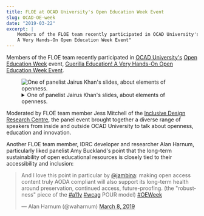 ```yaml
---
title: FLOE at OCAD University's Open Education Week Event
slug: OCAD-OE-week
date: "2019-03-22"
excerpt: |
    Members of the FLOE team recently participated in OCAD University's Open Education Week event, "Guerilla Education!
    A Very Hands-On Open Education Week Event"
---
```


Members of the FLOE team recently participated in [OCAD University's](https://www.ocadu.ca/)
[Open Education Week](https://www.openeducationweek.org/) event,
[Guerilla Education! A Very Hands-On Open Education Week Event](https://web.archive.org/web/20211207015910/http://www2.ocadu.ca/event/guerrilla-education-a-very-hands-on-open-education-week-event).

<figure>
    <img
        src="/assets/media/ocad-open-ed.png"
        alt="One of panelist Jairus Khan's slides, about elements of openness."
        aria-details="det1"
    >
    <figcaption>
        <details id="det1">
            <summary>
                One of panelist Jairus Khan's slides, about elements of openness.
            </summary>
            <p>
                Photograph of a presentation slide on a screen with three blocks of text: "Understanding: make it
                accessible and clear", "Sharing: make it easy to adapt and share", "Participation & Inclusion: make it
                inviting, safe and sustainable."
            </p>
        </details>
    </figcaption>
</figure>

Moderated by FLOE team member Jess Mitchell of the [Inclusive Design Research Centre](https://idrc.ocadu.ca/), the
panel event brought together a diverse range of speakers from inside and outside OCAD University to talk about openness,
education and innovation.

Another FLOE team member, IDRC developer and researcher Alan Harnum, particularly liked panelist Amy Buckland's point
that the long-term sustainability of open educational resources is closely tied to their accessibility and inclusion:

<!-- Emmedded Tweet -->
<blockquote class="twitter-tweet" data-dnt="true">
    <p lang="en" dir="ltr">
        And I love this point in particular by <a href="https://twitter.com/jambina?ref_src=twsrc%5Etfw">@jambina</a>:
        making open access content truly AODA compliant will also support its long-term health around preservation,
        continued access, future-proofing. (the &quot;robustness&quot; piece of the
        <a href="https://twitter.com/hashtag/a11y?src=hash&amp;ref_src=twsrc%5Etfw">#a11y</a>
        <a href="https://twitter.com/hashtag/wcag?src=hash&amp;ref_src=twsrc%5Etfw">#wcag</a> POUR model)
        <a href="https://twitter.com/hashtag/OEWeek?src=hash&amp;ref_src=twsrc%5Etfw">#OEWeek</a>
    </p>
    &mdash; Alan Harnum (@waharnum)
    <a href="https://twitter.com/waharnum/status/1104058862863376384?ref_src=twsrc%5Etfw">March 8, 2019</a>
</blockquote>
<script async src="https://platform.twitter.com/widgets.js" charset="utf-8"></script>
